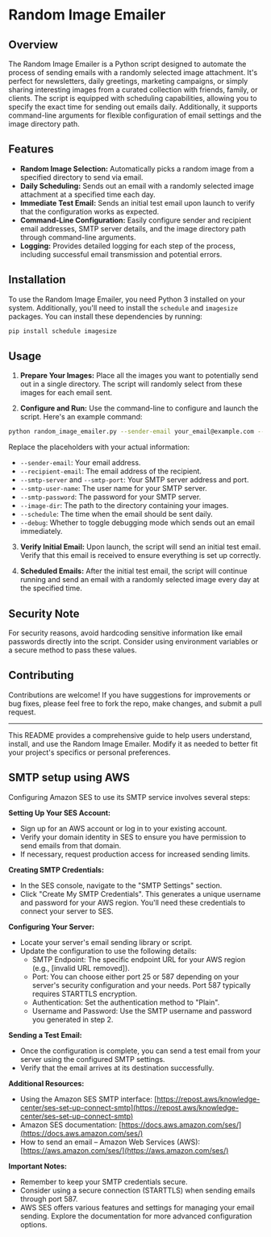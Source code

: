 # Random Image Emailer

## Overview

The Random Image Emailer is a Python script designed to automate the process of sending emails with a randomly selected image attachment. It's perfect for newsletters, daily greetings, marketing campaigns, or simply sharing interesting images from a curated collection with friends, family, or clients. The script is equipped with scheduling capabilities, allowing you to specify the exact time for sending out emails daily. Additionally, it supports command-line arguments for flexible configuration of email settings and the image directory path.

## Features

- **Random Image Selection:** Automatically picks a random image from a specified directory to send via email.
- **Daily Scheduling:** Sends out an email with a randomly selected image attachment at a specified time each day.
- **Immediate Test Email:** Sends an initial test email upon launch to verify that the configuration works as expected.
- **Command-Line Configuration:** Easily configure sender and recipient email addresses, SMTP server details, and the image directory path through command-line arguments.
- **Logging:** Provides detailed logging for each step of the process, including successful email transmission and potential errors.

## Installation

To use the Random Image Emailer, you need Python 3 installed on your system. Additionally, you'll need to install the `schedule` and `imagesize` packages. You can install these dependencies by running:

```bash
pip install schedule imagesize
```

## Usage

1. **Prepare Your Images:** Place all the images you want to potentially send out in a single directory. The script will randomly select from these images for each email sent.

2. **Configure and Run:** Use the command-line to configure and launch the script. Here's an example command:

```bash
python random_image_emailer.py --sender-email your_email@example.com --recipient-email recipient_email@example.com --smtp-server smtp.example.com --smtp-port 587 --smtp-user-name smtp_user_name --smtp-password your_password --image-dir /path/to/your/images --schedule the_time --debug true
```

Replace the placeholders with your actual information:

- `--sender-email`: Your email address.
- `--recipient-email`: The email address of the recipient.
- `--smtp-server` and `--smtp-port`: Your SMTP server address and port.
- `--smtp-user-name`: The user name for your SMTP server.
- `--smtp-password`: The password for your SMTP server.
- `--image-dir`: The path to the directory containing your images.
- `--schedule`: The time when the email should be sent daily.
- `--debug`: Whether to toggle debugging mode which sends out an email immediately.

3. **Verify Initial Email:** Upon launch, the script will send an initial test email. Verify that this email is received to ensure everything is set up correctly.

4. **Scheduled Emails:** After the initial test email, the script will continue running and send an email with a randomly selected image every day at the specified time.

## Security Note

For security reasons, avoid hardcoding sensitive information like email passwords directly into the script. Consider using environment variables or a secure method to pass these values.

## Contributing

Contributions are welcome! If you have suggestions for improvements or bug fixes, please feel free to fork the repo, make changes, and submit a pull request.

---

This README provides a comprehensive guide to help users understand, install, and use the Random Image Emailer. Modify it as needed to better fit your project's specifics or personal preferences.


## SMTP setup using AWS

Configuring Amazon SES to use its SMTP service involves several steps:

**Setting Up Your SES Account:**

* Sign up for an AWS account or log in to your existing account.
* Verify your domain identity in SES to ensure you have permission to send emails from that domain.
* If necessary, request production access for increased sending limits.

**Creating SMTP Credentials:**

* In the SES console, navigate to the "SMTP Settings" section.
* Click "Create My SMTP Credentials". This generates a unique username and password for your AWS region. You'll need these credentials to connect your server to SES.

**Configuring Your Server:**

* Locate your server's email sending library or script.
* Update the configuration to use the following details:
    * SMTP Endpoint: The specific endpoint URL for your AWS region (e.g., [invalid URL removed]).
    * Port: You can choose either port 25 or 587 depending on your server's security configuration and your needs. Port 587 typically requires STARTTLS encryption.
    * Authentication: Set the authentication method to "Plain".
    * Username and Password: Use the SMTP username and password you generated in step 2.

**Sending a Test Email:**

* Once the configuration is complete, you can send a test email from your server using the configured SMTP settings.
* Verify that the email arrives at its destination successfully.

**Additional Resources:**

* Using the Amazon SES SMTP interface: [https://repost.aws/knowledge-center/ses-set-up-connect-smtp](https://repost.aws/knowledge-center/ses-set-up-connect-smtp)
* Amazon SES documentation: [https://docs.aws.amazon.com/ses/](https://docs.aws.amazon.com/ses/)
* How to send an email – Amazon Web Services (AWS): [https://aws.amazon.com/ses/](https://aws.amazon.com/ses/)

**Important Notes:**

* Remember to keep your SMTP credentials secure.
* Consider using a secure connection (STARTTLS) when sending emails through port 587.
* AWS SES offers various features and settings for managing your email sending. Explore the documentation for more advanced configuration options.
